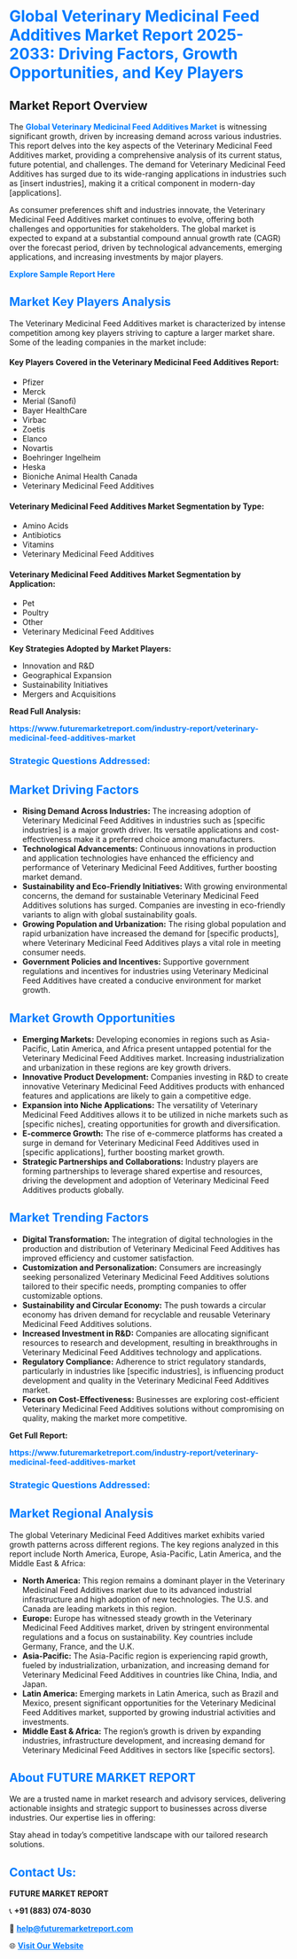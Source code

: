 <h1 style="color: #007BFF;">Global Veterinary Medicinal Feed Additives Market Report 2025-2033: Driving Factors, Growth Opportunities, and Key Players</h1>

<section id="overview">
<h2>Market Report Overview</h2>
<p>The <a href="https://www.futuremarketreport.com/industry-report/veterinary-medicinal-feed-additives-market" style="color: #007BFF; text-decoration: none;"><strong>Global Veterinary Medicinal Feed Additives Market</strong></a> is witnessing significant growth, driven by increasing demand across various industries. This report delves into the key aspects of the Veterinary Medicinal Feed Additives market, providing a comprehensive analysis of its current status, future potential, and challenges. The demand for Veterinary Medicinal Feed Additives has surged due to its wide-ranging applications in industries such as [insert industries], making it a critical component in modern-day [applications].</p>
<p>As consumer preferences shift and industries innovate, the Veterinary Medicinal Feed Additives market continues to evolve, offering both challenges and opportunities for stakeholders. The global market is expected to expand at a substantial compound annual growth rate (CAGR) over the forecast period, driven by technological advancements, emerging applications, and increasing investments by major players.</p>
</section>

<section id="overview">
<p><a href="https://www.futuremarketreport.com/request-sample/reportId=101017" style="color: #007BFF; text-decoration: none;"><strong>Explore Sample Report Here</strong></a></p>
</section>

<section id="key-players">
<h2 style="color: #007BFF;">Market Key Players Analysis</h2>
<p>The Veterinary Medicinal Feed Additives market is characterized by intense competition among key players striving to capture a larger market share. Some of the leading companies in the market include:</p>
<h4>Key Players Covered in the Veterinary Medicinal Feed Additives Report:</h4>
<ul><li>Pfizer</li><li>Merck</li><li>Merial (Sanofi)</li><li>Bayer HealthCare</li><li>Virbac</li><li>Zoetis</li><li>Elanco</li><li>Novartis</li><li>Boehringer Ingelheim</li><li>Heska</li><li>Bioniche Animal Health Canada</li><li>Veterinary Medicinal Feed Additives</li></ul>
<h4>Veterinary Medicinal Feed Additives Market Segmentation by Type:</h4>
<ul><li>Amino Acids</li><li>Antibiotics</li><li>Vitamins</li><li>Veterinary Medicinal Feed Additives</li></ul>

<h4>Veterinary Medicinal Feed Additives Market Segmentation by Application:</h4>
<ul><li>Pet</li><li>Poultry</li><li>Other</li><li>Veterinary Medicinal Feed Additives</li></ul>
<p><strong>Key Strategies Adopted by Market Players:</strong></p>
<ul>
<li>Innovation and R&D</li>
<li>Geographical Expansion</li>
<li>Sustainability Initiatives</li>
<li>Mergers and Acquisitions</li>
</ul>
</section>

<section>
<p><strong>Read Full Analysis: </strong></p><a href="https://www.futuremarketreport.com/industry-report/veterinary-medicinal-feed-additives-market" style="color: #007BFF; text-decoration: none;"><strong>https://www.futuremarketreport.com/industry-report/veterinary-medicinal-feed-additives-market</strong></a>
<h3 style="color: #007BFF;">Strategic Questions Addressed:</h3>
</section>

<section id="driving-factors">
<h2 style="color: #007BFF;">Market Driving Factors</h2>
<ul>
<li><strong>Rising Demand Across Industries:</strong> The increasing adoption of Veterinary Medicinal Feed Additives in industries such as [specific industries] is a major growth driver. Its versatile applications and cost-effectiveness make it a preferred choice among manufacturers.</li>
<li><strong>Technological Advancements:</strong> Continuous innovations in production and application technologies have enhanced the efficiency and performance of Veterinary Medicinal Feed Additives, further boosting market demand.</li>
<li><strong>Sustainability and Eco-Friendly Initiatives:</strong> With growing environmental concerns, the demand for sustainable Veterinary Medicinal Feed Additives solutions has surged. Companies are investing in eco-friendly variants to align with global sustainability goals.</li>
<li><strong>Growing Population and Urbanization:</strong> The rising global population and rapid urbanization have increased the demand for [specific products], where Veterinary Medicinal Feed Additives plays a vital role in meeting consumer needs.</li>
<li><strong>Government Policies and Incentives:</strong> Supportive government regulations and incentives for industries using Veterinary Medicinal Feed Additives have created a conducive environment for market growth.</li>
</ul>
</section>

<section id="growth-opportunities">
<h2 style="color: #007BFF;">Market Growth Opportunities</h2>
<ul>
<li><strong>Emerging Markets:</strong> Developing economies in regions such as Asia-Pacific, Latin America, and Africa present untapped potential for the Veterinary Medicinal Feed Additives market. Increasing industrialization and urbanization in these regions are key growth drivers.</li>
<li><strong>Innovative Product Development:</strong> Companies investing in R&D to create innovative Veterinary Medicinal Feed Additives products with enhanced features and applications are likely to gain a competitive edge.</li>
<li><strong>Expansion into Niche Applications:</strong> The versatility of Veterinary Medicinal Feed Additives allows it to be utilized in niche markets such as [specific niches], creating opportunities for growth and diversification.</li>
<li><strong>E-commerce Growth:</strong> The rise of e-commerce platforms has created a surge in demand for Veterinary Medicinal Feed Additives used in [specific applications], further boosting market growth.</li>
<li><strong>Strategic Partnerships and Collaborations:</strong> Industry players are forming partnerships to leverage shared expertise and resources, driving the development and adoption of Veterinary Medicinal Feed Additives products globally.</li>
</ul>
</section>

<section id="trending-factors">
<h2 style="color: #007BFF;">Market Trending Factors</h2>
<ul>
<li><strong>Digital Transformation:</strong> The integration of digital technologies in the production and distribution of Veterinary Medicinal Feed Additives has improved efficiency and customer satisfaction.</li>
<li><strong>Customization and Personalization:</strong> Consumers are increasingly seeking personalized Veterinary Medicinal Feed Additives solutions tailored to their specific needs, prompting companies to offer customizable options.</li>
<li><strong>Sustainability and Circular Economy:</strong> The push towards a circular economy has driven demand for recyclable and reusable Veterinary Medicinal Feed Additives solutions.</li>
<li><strong>Increased Investment in R&D:</strong> Companies are allocating significant resources to research and development, resulting in breakthroughs in Veterinary Medicinal Feed Additives technology and applications.</li>
<li><strong>Regulatory Compliance:</strong> Adherence to strict regulatory standards, particularly in industries like [specific industries], is influencing product development and quality in the Veterinary Medicinal Feed Additives market.</li>
<li><strong>Focus on Cost-Effectiveness:</strong> Businesses are exploring cost-efficient Veterinary Medicinal Feed Additives solutions without compromising on quality, making the market more competitive.</li>
</ul>
</section>

<section>
<p><strong>Get Full Report: </strong></p><a href="https://www.futuremarketreport.com/industry-report/veterinary-medicinal-feed-additives-market" style="color: #007BFF; text-decoration: none;"><strong>https://www.futuremarketreport.com/industry-report/veterinary-medicinal-feed-additives-market</strong></a>
<h3 style="color: #007BFF;">Strategic Questions Addressed:</h3>
</section>


<section id="regional-analysis">
<h2 style="color: #007BFF;">Market Regional Analysis</h2>
<p>The global Veterinary Medicinal Feed Additives market exhibits varied growth patterns across different regions. The key regions analyzed in this report include North America, Europe, Asia-Pacific, Latin America, and the Middle East & Africa:</p>
<ul>
<li><strong>North America:</strong> This region remains a dominant player in the Veterinary Medicinal Feed Additives market due to its advanced industrial infrastructure and high adoption of new technologies. The U.S. and Canada are leading markets in this region.</li>
<li><strong>Europe:</strong> Europe has witnessed steady growth in the Veterinary Medicinal Feed Additives market, driven by stringent environmental regulations and a focus on sustainability. Key countries include Germany, France, and the U.K.</li>
<li><strong>Asia-Pacific:</strong> The Asia-Pacific region is experiencing rapid growth, fueled by industrialization, urbanization, and increasing demand for Veterinary Medicinal Feed Additives in countries like China, India, and Japan.</li>
<li><strong>Latin America:</strong> Emerging markets in Latin America, such as Brazil and Mexico, present significant opportunities for the Veterinary Medicinal Feed Additives market, supported by growing industrial activities and investments.</li>
<li><strong>Middle East & Africa:</strong> The region’s growth is driven by expanding industries, infrastructure development, and increasing demand for Veterinary Medicinal Feed Additives in sectors like [specific sectors].</li>
</ul>
</section>

<footer>
<h2 style="color: #007BFF;">About FUTURE MARKET REPORT</h2>
<p>We are a trusted name in market research and advisory services, delivering actionable insights and strategic support to businesses across diverse industries. Our expertise lies in offering:</p>

<p>Stay ahead in today’s competitive landscape with our tailored research solutions.</p>

<h2 style="color: #007BFF;">Contact Us:</h2>
<p><strong>FUTURE MARKET REPORT</strong></p>
<p>📞 <strong>+91 (883) 074-8030</strong></p>
<p>📧 <strong><a href="mailto:help@futuremarketreport.com" style="color: #007BFF;">help@futuremarketreport.com</a></strong></p>
<p>🌐 <strong><a href="https://www.futuremarketreport.com/" style="color: #007BFF;">Visit Our Website</a></strong></p>
</footer>